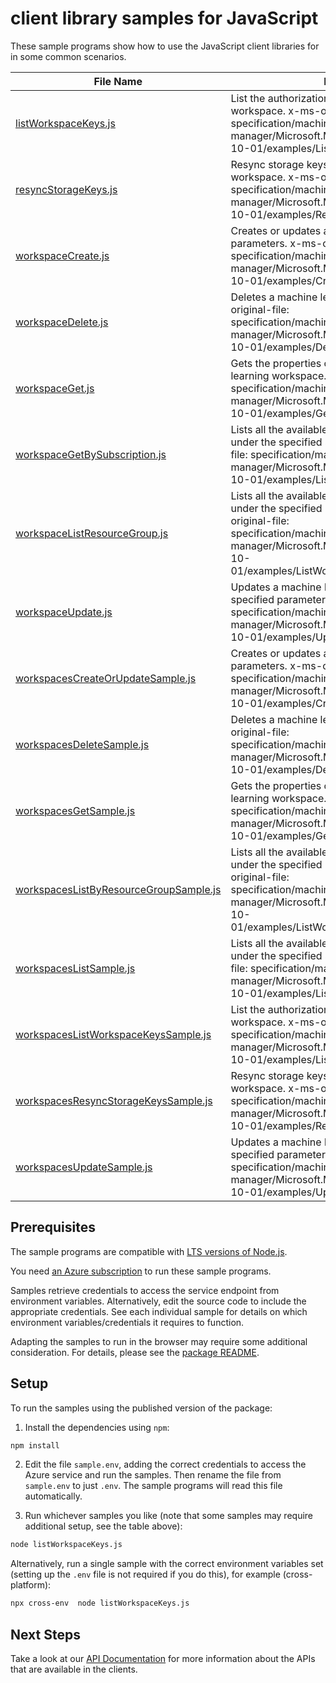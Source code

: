 # client library samples for JavaScript

These sample programs show how to use the JavaScript client libraries for in some common scenarios.

| **File Name**                                                                 | **Description**                                                                                                                                                                                                                                 |
| ----------------------------------------------------------------------------- | ----------------------------------------------------------------------------------------------------------------------------------------------------------------------------------------------------------------------------------------------- |
| [listWorkspaceKeys.js][listworkspacekeys]                                     | List the authorization keys associated with this workspace. x-ms-original-file: specification/machinelearning/resource-manager/Microsoft.MachineLearning/stable/2019-10-01/examples/ListWorkspaceKeys.json                                      |
| [resyncStorageKeys.js][resyncstoragekeys]                                     | Resync storage keys associated with this workspace. x-ms-original-file: specification/machinelearning/resource-manager/Microsoft.MachineLearning/stable/2019-10-01/examples/ResyncStorageKeys.json                                              |
| [workspaceCreate.js][workspacecreate]                                         | Creates or updates a workspace with the specified parameters. x-ms-original-file: specification/machinelearning/resource-manager/Microsoft.MachineLearning/stable/2019-10-01/examples/CreateWorkspace.json                                      |
| [workspaceDelete.js][workspacedelete]                                         | Deletes a machine learning workspace. x-ms-original-file: specification/machinelearning/resource-manager/Microsoft.MachineLearning/stable/2019-10-01/examples/DeleteWorkspace.json                                                              |
| [workspaceGet.js][workspaceget]                                               | Gets the properties of the specified machine learning workspace. x-ms-original-file: specification/machinelearning/resource-manager/Microsoft.MachineLearning/stable/2019-10-01/examples/GetWorkspace.json                                      |
| [workspaceGetBySubscription.js][workspacegetbysubscription]                   | Lists all the available machine learning workspaces under the specified subscription. x-ms-original-file: specification/machinelearning/resource-manager/Microsoft.MachineLearning/stable/2019-10-01/examples/ListWorkspaces.json               |
| [workspaceListResourceGroup.js][workspacelistresourcegroup]                   | Lists all the available machine learning workspaces under the specified resource group. x-ms-original-file: specification/machinelearning/resource-manager/Microsoft.MachineLearning/stable/2019-10-01/examples/ListWorkspaceResourceGroup.json |
| [workspaceUpdate.js][workspaceupdate]                                         | Updates a machine learning workspace with the specified parameters. x-ms-original-file: specification/machinelearning/resource-manager/Microsoft.MachineLearning/stable/2019-10-01/examples/UpdateWorkspace.json                                |
| [workspacesCreateOrUpdateSample.js][workspacescreateorupdatesample]           | Creates or updates a workspace with the specified parameters. x-ms-original-file: specification/machinelearning/resource-manager/Microsoft.MachineLearning/stable/2019-10-01/examples/CreateWorkspace.json                                      |
| [workspacesDeleteSample.js][workspacesdeletesample]                           | Deletes a machine learning workspace. x-ms-original-file: specification/machinelearning/resource-manager/Microsoft.MachineLearning/stable/2019-10-01/examples/DeleteWorkspace.json                                                              |
| [workspacesGetSample.js][workspacesgetsample]                                 | Gets the properties of the specified machine learning workspace. x-ms-original-file: specification/machinelearning/resource-manager/Microsoft.MachineLearning/stable/2019-10-01/examples/GetWorkspace.json                                      |
| [workspacesListByResourceGroupSample.js][workspaceslistbyresourcegroupsample] | Lists all the available machine learning workspaces under the specified resource group. x-ms-original-file: specification/machinelearning/resource-manager/Microsoft.MachineLearning/stable/2019-10-01/examples/ListWorkspaceResourceGroup.json |
| [workspacesListSample.js][workspaceslistsample]                               | Lists all the available machine learning workspaces under the specified subscription. x-ms-original-file: specification/machinelearning/resource-manager/Microsoft.MachineLearning/stable/2019-10-01/examples/ListWorkspaces.json               |
| [workspacesListWorkspaceKeysSample.js][workspaceslistworkspacekeyssample]     | List the authorization keys associated with this workspace. x-ms-original-file: specification/machinelearning/resource-manager/Microsoft.MachineLearning/stable/2019-10-01/examples/ListWorkspaceKeys.json                                      |
| [workspacesResyncStorageKeysSample.js][workspacesresyncstoragekeyssample]     | Resync storage keys associated with this workspace. x-ms-original-file: specification/machinelearning/resource-manager/Microsoft.MachineLearning/stable/2019-10-01/examples/ResyncStorageKeys.json                                              |
| [workspacesUpdateSample.js][workspacesupdatesample]                           | Updates a machine learning workspace with the specified parameters. x-ms-original-file: specification/machinelearning/resource-manager/Microsoft.MachineLearning/stable/2019-10-01/examples/UpdateWorkspace.json                                |

## Prerequisites

The sample programs are compatible with [LTS versions of Node.js](https://github.com/nodejs/release#release-schedule).

You need [an Azure subscription][freesub] to run these sample programs.

Samples retrieve credentials to access the service endpoint from environment variables. Alternatively, edit the source code to include the appropriate credentials. See each individual sample for details on which environment variables/credentials it requires to function.

Adapting the samples to run in the browser may require some additional consideration. For details, please see the [package README][package].

## Setup

To run the samples using the published version of the package:

1. Install the dependencies using `npm`:

```bash
npm install
```

2. Edit the file `sample.env`, adding the correct credentials to access the Azure service and run the samples. Then rename the file from `sample.env` to just `.env`. The sample programs will read this file automatically.

3. Run whichever samples you like (note that some samples may require additional setup, see the table above):

```bash
node listWorkspaceKeys.js
```

Alternatively, run a single sample with the correct environment variables set (setting up the `.env` file is not required if you do this), for example (cross-platform):

```bash
npx cross-env  node listWorkspaceKeys.js
```

## Next Steps

Take a look at our [API Documentation][apiref] for more information about the APIs that are available in the clients.

[listworkspacekeys]: https://github.com/Azure/azure-sdk-for-js/blob/main/sdk/machinelearning/arm-workspaces/samples/v1/javascript/listWorkspaceKeys.js
[resyncstoragekeys]: https://github.com/Azure/azure-sdk-for-js/blob/main/sdk/machinelearning/arm-workspaces/samples/v1/javascript/resyncStorageKeys.js
[workspacecreate]: https://github.com/Azure/azure-sdk-for-js/blob/main/sdk/machinelearning/arm-workspaces/samples/v1/javascript/workspaceCreate.js
[workspacedelete]: https://github.com/Azure/azure-sdk-for-js/blob/main/sdk/machinelearning/arm-workspaces/samples/v1/javascript/workspaceDelete.js
[workspaceget]: https://github.com/Azure/azure-sdk-for-js/blob/main/sdk/machinelearning/arm-workspaces/samples/v1/javascript/workspaceGet.js
[workspacegetbysubscription]: https://github.com/Azure/azure-sdk-for-js/blob/main/sdk/machinelearning/arm-workspaces/samples/v1/javascript/workspaceGetBySubscription.js
[workspacelistresourcegroup]: https://github.com/Azure/azure-sdk-for-js/blob/main/sdk/machinelearning/arm-workspaces/samples/v1/javascript/workspaceListResourceGroup.js
[workspaceupdate]: https://github.com/Azure/azure-sdk-for-js/blob/main/sdk/machinelearning/arm-workspaces/samples/v1/javascript/workspaceUpdate.js
[workspacescreateorupdatesample]: https://github.com/Azure/azure-sdk-for-js/blob/main/sdk/machinelearning/arm-workspaces/samples/v1/javascript/workspacesCreateOrUpdateSample.js
[workspacesdeletesample]: https://github.com/Azure/azure-sdk-for-js/blob/main/sdk/machinelearning/arm-workspaces/samples/v1/javascript/workspacesDeleteSample.js
[workspacesgetsample]: https://github.com/Azure/azure-sdk-for-js/blob/main/sdk/machinelearning/arm-workspaces/samples/v1/javascript/workspacesGetSample.js
[workspaceslistbyresourcegroupsample]: https://github.com/Azure/azure-sdk-for-js/blob/main/sdk/machinelearning/arm-workspaces/samples/v1/javascript/workspacesListByResourceGroupSample.js
[workspaceslistsample]: https://github.com/Azure/azure-sdk-for-js/blob/main/sdk/machinelearning/arm-workspaces/samples/v1/javascript/workspacesListSample.js
[workspaceslistworkspacekeyssample]: https://github.com/Azure/azure-sdk-for-js/blob/main/sdk/machinelearning/arm-workspaces/samples/v1/javascript/workspacesListWorkspaceKeysSample.js
[workspacesresyncstoragekeyssample]: https://github.com/Azure/azure-sdk-for-js/blob/main/sdk/machinelearning/arm-workspaces/samples/v1/javascript/workspacesResyncStorageKeysSample.js
[workspacesupdatesample]: https://github.com/Azure/azure-sdk-for-js/blob/main/sdk/machinelearning/arm-workspaces/samples/v1/javascript/workspacesUpdateSample.js
[apiref]: https://docs.microsoft.com/javascript/api/@azure/arm-workspaces?view=azure-node-preview
[freesub]: https://azure.microsoft.com/free/
[package]: https://github.com/Azure/azure-sdk-for-js/tree/main/sdk/machinelearning/arm-workspaces/README.md